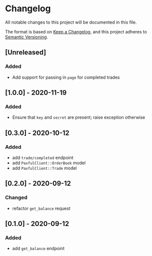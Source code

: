 # Changelog
All notable changes to this project will be documented in this file.

The format is based on [Keep a Changelog](https://keepachangelog.com/en/1.0.0/),
and this project adheres to [Semantic Versioning](https://semver.org/spec/v2.0.0.html).

## [Unreleased]
### Added
- Add support for passing in `page` for completed trades

## [1.0.0] - 2020-11-19
### Added
- Ensure that `key` and `secret` are present; raise exception otherwise

## [0.3.0] - 2020-10-12
### Added
- add `trade/completed` endpoint
- add `PaxfulClient::OrderBook` model
- add `PaxfulClient::Trade` model

## [0.2.0] - 2020-09-12
### Changed
- refactor `get_balance` request

## [0.1.0] - 2020-09-12
### Added
- add `get_balance` endpoint

